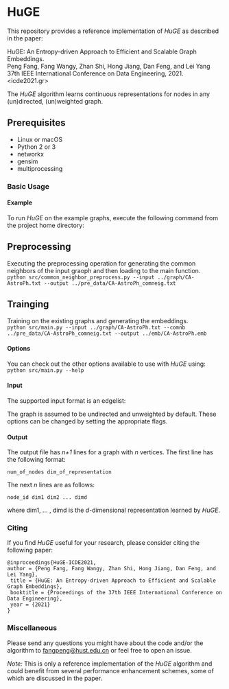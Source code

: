 # HuGE

This repository provides a reference implementation of *HuGE* as described in the paper:<br>

HuGE: An Entropy-driven Approach to Efficient and Scalable Graph Embeddings.<br>
Peng Fang, Fang Wangy, Zhan Shi, Hong Jiang, Dan Feng, and Lei Yang <br>
37th IEEE International Conference on Data Engineering, 2021.<br>
<icde2021.gr>

The *HuGE* algorithm learns continuous representations for nodes in any (un)directed, (un)weighted graph. 

## Prerequisites

- Linux or macOS
- Python 2 or 3
- networkx
- gensim
- multiprocessing

### Basic Usage

#### Example
To run *HuGE* on the example graphs, execute the following command from the project home directory:<br/>
## Preprocessing
Executing the preprocessing operation for generating the common neighbors of the input graoph and then loading to the main function.<br/>
    ``python src/common_neighbor_preprocess.py --input ../graph/CA-AstroPh.txt --output ../pre_data/CA-AstroPh_comneig.txt``
## Trainging    
Training on the existing graphs and generating the embeddings. <br/>
    ``python src/main.py --input ../graph/CA-AstroPh.txt --comnb ../pre_data/CA-AstroPh_comneig.txt --output ../emb/CA-AstroPh.emb``

#### Options
You can check out the other options available to use with *HuGE* using:<br/>
	``python src/main.py --help``

#### Input
The supported input format is an edgelist:
		
The graph is assumed to be undirected and unweighted by default. These options can be changed by setting the appropriate flags.

#### Output
The output file has *n+1* lines for a graph with *n* vertices. 
The first line has the following format:

	num_of_nodes dim_of_representation

The next *n* lines are as follows:
	
	node_id dim1 dim2 ... dimd

where dim1, ... , dimd is the *d*-dimensional representation learned by *HuGE*.

### Citing
If you find *HuGE* useful for your research, please consider citing the following paper:

	@inproceedings{HuGE-ICDE2021,
	author = {Peng Fang, Fang Wangy, Zhan Shi, Hong Jiang, Dan Feng, and Lei Yang},
	 title = {HuGE: An Entropy-driven Approach to Efficient and Scalable Graph Embeddings},
	 booktitle = {Proceedings of the 37th IEEE International Conference on Data Engineering},
	 year = {2021}
	}


### Miscellaneous

Please send any questions you might have about the code and/or the algorithm to <fangpeng@hust.edu.cn> or feel free to open an issue.

*Note:* This is only a reference implementation of the *HuGE* algorithm and could benefit from several performance enhancement schemes, some of which are discussed in the paper.

